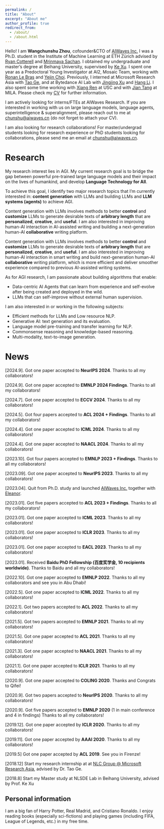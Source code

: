 ```yaml
---
permalink: /
title: "About"
excerpt: "About me"
author_profile: true
redirect_from: 
  - /about/
  - /about.html
---
```


Hello! I am **Wangchunshu Zhou**, cofounder&CTO of [AIWaves Inc.](https://www.aiwaves.org/) I was a Ph.D. student in the Institute of Machine Learning at ETH Zürich advised by [Ryan Cotterell](https://rycolab.io/) and [Mrinmaya Sachan](http://www.mrinmaya.io/). I obtained my undergraduate and master’s degree at Beihang University, supervised by [Ke Xu](http://sites.nlsde.buaa.edu.cn/~kexu/). I spent one year as a Predoctoral Young Investigator at AI2, Mosaic Team, working with [Ronan Le Bras](https://allenai.org/team/ronanl) and [Yejin Choi](https://homes.cs.washington.edu/~yejin/). Previously, I interned at Microsoft Research Asia with [Tao Ge](https://www.microsoft.com/en-us/research/people/tage/), and at Bytedance AI Lab with [Jingjing Xu](https://jingjingxu.com/) and [Hang Li](http://www.hangli-hl.com/). I also spent some time working with [Xiang Ren](https://shanzhenren.github.io/) at USC and with [Jian Tang](https://jian-tang.com/) at MILA. Please check my [CV](/files/CV-chunshu.pdf) for further information.

I am actively looking for interns/FTEs at AIWaves Research. If you are interested in working with us on large language models, language agents, superintelligence & superalignment, please reach out to me at <chunshu@aiwaves.cn> (do not forget to attach your CV).

I am also looking for research collaborations! For master/undergrad students looking for research experience or PhD students looking for collaborations, please send me an email at <chunshu@aiwaves.cn>.


Research
======
My research interest lies in AGI. My current research goal is to bridge the gap between powerful pre-trained large language models and their impact on the lives of humankind, and develop **Language Technology for All**.

To achieve this goal, I identify two major research topics that I’m currently interested in: **content generation** with LLMs and building LLMs and **LLM systems (agents)** to achieve AGI.

Content generation with LLMs involves methods to better **control** and **customize** LLMs to generate desirable texts of **arbitrary length** that are **personalized**, **creative**, and **useful**. I am also interested in improving human-AI interaction in AI-assisted writing and building a next-generation human-AI **collaborative** writing platform.

Content generation with LLMs involves methods to better **control** and **customize** LLMs to generate desirable texts of **arbitrary length** that are **personalized**, **creative**, and **useful**. I am also interested in improving human-AI interaction in smart writing and build next-generation human-AI **collaborative** writing platform, which is more efficient and deliver smoother experience compared to previous AI-assisted writing systems.

As for AGI research, I am passionate about building algorithms that enable:

- Data-centric AI Agents that can learn from experience and self-evolve after being created and deployed in the wild.
- LLMs that can self-improve without external human supervision.

I am also interested in or working in the following subjects:

- Efficient methods for LLMs and Low resource NLP.
- Generative AI: text generation and its evaluation.
- Language model pre-training and transfer learning for NLP.
- Commonsense reasoning and knowledge-based reasoning.
- Multi-modality, text-to-image generation.


News
======
\[2024.9]. Got one paper accepted to **NeurIPS 2024**. Thanks to all my collaborators!  

\[2024.9]. Got one paper accepted to **EMNLP 2024 Findings**. Thanks to all my collaborators!  

\[2024.7]. Got one paper accepted to **ECCV 2024**. Thanks to all my collaborators!  

\[2024.5]. Got four papers accepted to **ACL 2024 + Findings**. Thanks to all my collaborators!  

\[2024.4]. Got one paper accepted to **ICML 2024**. Thanks to all my collaborators!  

\[2024.4]. Got one paper accepted to **NAACL 2024**. Thanks to all my collaborators!  

\[2023.10]. Got four papers accepted to **EMNLP 2023 + Findings**. Thanks to all my collaborators!  

\[2023.09]. Got one paper accepted to **NeurIPS 2023**. Thanks to all my collaborators!  

\[2023.04]. Quit from Ph.D. study and launched [AIWaves Inc.](https://www.aiwaves.org/) together with [Eleanor](https://www.elejiang.me/).   

\[2023.01]. Got five papers accepted to **ACL 2023 + Findings**. Thanks to all my collaborators!  

\[2023.01]. Got one paper accepted to **ICML 2023**. Thanks to all my collaborators!  

\[2023.01]. Got one paper accepted to **ICLR 2023**. Thanks to all my collaborators!  

\[2023.01]. Got one paper accepted to **EACL 2023**. Thanks to all my collaborators!  

\[2023.01]. Received **Baidu PhD Fellowship (百度奖学金, 10 recipients worldwide)**. Thanks to Baidu and all my collaborators!  

\[2022.10]. Got one paper accepted to **EMNLP 2022**. Thanks to all my collaborators and see you in Abu Dhabi!

\[2022.5]. Got one paper accepted to **ICML 2022**. Thanks to all my collaborators!

\[2022.1]. Got two papers accepted to **ACL 2022**. Thanks to all my collaborators!

\[2021.5]. Got two papers accepted to **EMNLP 2021**. Thanks to all my collaborators!

\[2021.5]. Got one paper accepted to **ACL 2021**. Thanks to all my collaborators!

\[2021.3]. Got one paper accepted to **NAACL 2021**. Thanks to all my collaborators!

\[2021.1]. Got one paper accepted to **ICLR 2021**. Thanks to all my collaborators!

\[2020.9]. Got one paper accepted to **COLING 2020**. Thanks and Congrats to Qifei!

\[2020.9]. Got two papers accepted to **NeurIPS 2020**. Thanks to all my collaborators!

\[2020.9]. Got five papers accepted to **EMNLP 2020** (1 in main conference and 4 in findings) Thanks to all my collaborators!

\[2019.12]. Got one paper accepted by **ICLR 2020**. Thanks to all my collaborators!  

\[2019.11]. Got one paper accepted by **AAAI 2020**. Thanks to all my collaborators!  

\[2019.5\] Got one paper accepted by **ACL 2019**. See you in Firenze! 

\[2018.12\] Start my research internship at at [NLC Group @ Microsoft Research Asia](https://www.microsoft.com/en-us/research/group/natural-language-computing/), advised by Dr. Tao Ge.  

\[2018.8\] Start my Master study at NLSDE Lab in Beihang University, advised by Prof. Ke Xu  

Personal information
------
I am a big fan of Harry Potter, Real Madrid, and Cristiano Ronaldo. I enjoy reading books (especially sci-fictions) and playing games (including FIFA, League of Legends, etc.) in my free time.
